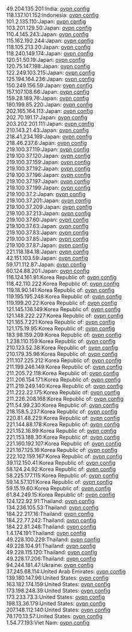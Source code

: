 49.204.135.201:India: [ovpn config](vpn/49_204_135_201.ovpn)  
118.137.101.152:Indonesia: [ovpn config](vpn/118_137_101_152.ovpn)  
101.2.135.110:Japan: [ovpn config](vpn/101_2_135_110.ovpn)  
103.201.129.50:Japan: [ovpn config](vpn/103_201_129_50.ovpn)  
110.4.145.243:Japan: [ovpn config](vpn/110_4_145_243.ovpn)  
115.162.192.244:Japan: [ovpn config](vpn/115_162_192_244.ovpn)  
118.105.213.20:Japan: [ovpn config](vpn/118_105_213_20.ovpn)  
118.240.149.174:Japan: [ovpn config](vpn/118_240_149_174.ovpn)  
120.51.50.19:Japan: [ovpn config](vpn/120_51_50_19.ovpn)  
120.75.147.198:Japan: [ovpn config](vpn/120_75_147_198.ovpn)  
122.249.103.215:Japan: [ovpn config](vpn/122_249_103_215.ovpn)  
125.194.164.236:Japan: [ovpn config](vpn/125_194_164_236.ovpn)  
150.249.156.59:Japan: [ovpn config](vpn/150_249_156_59.ovpn)  
157.107.108.66:Japan: [ovpn config](vpn/157_107_108_66.ovpn)  
159.28.189.76:Japan: [ovpn config](vpn/159_28_189_76.ovpn)  
180.199.85.220:Japan: [ovpn config](vpn/180_199_85_220.ovpn)  
202.165.164.113:Japan: [ovpn config](vpn/202_165_164_113.ovpn)  
202.70.191.17:Japan: [ovpn config](vpn/202_70_191_17.ovpn)  
203.202.201.111:Japan: [ovpn config](vpn/203_202_201_111.ovpn)  
210.143.21.43:Japan: [ovpn config](vpn/210_143_21_43.ovpn)  
218.41.234.169:Japan: [ovpn config](vpn/218_41_234_169.ovpn)  
218.46.237.6:Japan: [ovpn config](vpn/218_46_237_6.ovpn)  
219.100.37.119:Japan: [ovpn config](vpn/219_100_37_119.ovpn)  
219.100.37.120:Japan: [ovpn config](vpn/219_100_37_120.ovpn)  
219.100.37.159:Japan: [ovpn config](vpn/219_100_37_159.ovpn)  
219.100.37.192:Japan: [ovpn config](vpn/219_100_37_192.ovpn)  
219.100.37.196:Japan: [ovpn config](vpn/219_100_37_196.ovpn)  
219.100.37.197:Japan: [ovpn config](vpn/219_100_37_197.ovpn)  
219.100.37.199:Japan: [ovpn config](vpn/219_100_37_199.ovpn)  
219.100.37.2:Japan: [ovpn config](vpn/219_100_37_2.ovpn)  
219.100.37.201:Japan: [ovpn config](vpn/219_100_37_201.ovpn)  
219.100.37.209:Japan: [ovpn config](vpn/219_100_37_209.ovpn)  
219.100.37.213:Japan: [ovpn config](vpn/219_100_37_213.ovpn)  
219.100.37.60:Japan: [ovpn config](vpn/219_100_37_60.ovpn)  
219.100.37.63:Japan: [ovpn config](vpn/219_100_37_63.ovpn)  
219.100.37.83:Japan: [ovpn config](vpn/219_100_37_83.ovpn)  
219.100.37.85:Japan: [ovpn config](vpn/219_100_37_85.ovpn)  
219.100.37.87:Japan: [ovpn config](vpn/219_100_37_87.ovpn)  
221.118.184.18:Japan: [ovpn config](vpn/221_118_184_18.ovpn)  
42.151.103.59:Japan: [ovpn config](vpn/42_151_103_59.ovpn)  
59.171.112.87:Japan: [ovpn config](vpn/59_171_112_87.ovpn)  
60.124.88.201:Japan: [ovpn config](vpn/60_124_88_201.ovpn)  
116.124.161.91:Korea Republic of: [ovpn config](vpn/116_124_161_91.ovpn)  
118.42.110.222:Korea Republic of: [ovpn config](vpn/118_42_110_222.ovpn)  
119.18.90.141:Korea Republic of: [ovpn config](vpn/119_18_90_141.ovpn)  
119.195.195.248:Korea Republic of: [ovpn config](vpn/119_195_195_248.ovpn)  
119.199.20.22:Korea Republic of: [ovpn config](vpn/119_199_20_22.ovpn)  
121.145.136.149:Korea Republic of: [ovpn config](vpn/121_145_136_149.ovpn)  
121.148.222.227:Korea Republic of: [ovpn config](vpn/121_148_222_227.ovpn)  
121.165.7.221:Korea Republic of: [ovpn config](vpn/121_165_7_221.ovpn)  
121.175.19.95:Korea Republic of: [ovpn config](vpn/121_175_19_95.ovpn)  
183.98.159.209:Korea Republic of: [ovpn config](vpn/183_98_159_209.ovpn)  
1.238.110.159:Korea Republic of: [ovpn config](vpn/1_238_110_159.ovpn)  
210.123.52.38:Korea Republic of: [ovpn config](vpn/210_123_52_38.ovpn)  
210.179.35.96:Korea Republic of: [ovpn config](vpn/210_179_35_96.ovpn)  
211.107.225.212:Korea Republic of: [ovpn config](vpn/211_107_225_212.ovpn)  
211.199.246.149:Korea Republic of: [ovpn config](vpn/211_199_246_149.ovpn)  
211.205.72.118:Korea Republic of: [ovpn config](vpn/211_205_72_118.ovpn)  
211.206.154.171:Korea Republic of: [ovpn config](vpn/211_206_154_171.ovpn)  
211.219.249.140:Korea Republic of: [ovpn config](vpn/211_219_249_140.ovpn)  
211.222.22.175:Korea Republic of: [ovpn config](vpn/211_222_22_175.ovpn)  
211.226.208.168:Korea Republic of: [ovpn config](vpn/211_226_208_168.ovpn)  
211.54.99.230:Korea Republic of: [ovpn config](vpn/211_54_99_230.ovpn)  
218.158.5.237:Korea Republic of: [ovpn config](vpn/218_158_5_237.ovpn)  
220.81.48.229:Korea Republic of: [ovpn config](vpn/220_81_48_229.ovpn)  
221.144.88.178:Korea Republic of: [ovpn config](vpn/221_144_88_178.ovpn)  
221.152.16.89:Korea Republic of: [ovpn config](vpn/221_152_16_89.ovpn)  
221.153.188.30:Korea Republic of: [ovpn config](vpn/221_153_188_30.ovpn)  
221.160.192.107:Korea Republic of: [ovpn config](vpn/221_160_192_107.ovpn)  
221.167.125.16:Korea Republic of: [ovpn config](vpn/221_167_125_16.ovpn)  
222.102.159.167:Korea Republic of: [ovpn config](vpn/222_102_159_167.ovpn)  
39.112.150.41:Korea Republic of: [ovpn config](vpn/39_112_150_41.ovpn)  
58.124.24.92:Korea Republic of: [ovpn config](vpn/58_124_24_92.ovpn)  
58.225.177.115:Korea Republic of: [ovpn config](vpn/58_225_177_115.ovpn)  
59.14.57.101:Korea Republic of: [ovpn config](vpn/59_14_57_101.ovpn)  
59.15.19.60:Korea Republic of: [ovpn config](vpn/59_15_19_60.ovpn)  
61.84.249.15:Korea Republic of: [ovpn config](vpn/61_84_249_15.ovpn)  
124.122.92.91:Thailand: [ovpn config](vpn/124_122_92_91.ovpn)  
134.236.105.53:Thailand: [ovpn config](vpn/134_236_105_53.ovpn)  
184.22.217.16:Thailand: [ovpn config](vpn/184_22_217_16.ovpn)  
184.22.77.242:Thailand: [ovpn config](vpn/184_22_77_242.ovpn)  
184.22.81.248:Thailand: [ovpn config](vpn/184_22_81_248.ovpn)  
1.4.174.191:Thailand: [ovpn config](vpn/1_4_174_191.ovpn)  
49.228.100.229:Thailand: [ovpn config](vpn/49_228_100_229.ovpn)  
49.228.104.91:Thailand: [ovpn config](vpn/49_228_104_91.ovpn)  
49.228.115.120:Thailand: [ovpn config](vpn/49_228_115_120.ovpn)  
49.228.17.206:Thailand: [ovpn config](vpn/49_228_17_206.ovpn)  
94.244.181.47:Ukraine: [ovpn config](vpn/94_244_181_47.ovpn)  
37.245.68.114:United Arab Emirates: [ovpn config](vpn/37_245_68_114.ovpn)  
139.180.147.96:United States: [ovpn config](vpn/139_180_147_96.ovpn)  
163.182.174.159:United States: [ovpn config](vpn/163_182_174_159.ovpn)  
173.198.248.39:United States: [ovpn config](vpn/173_198_248_39.ovpn)  
173.233.73.3:United States: [ovpn config](vpn/173_233_73_3.ovpn)  
198.13.36.179:United States: [ovpn config](vpn/198_13_36_179.ovpn)  
207.148.112.140:United States: [ovpn config](vpn/207_148_112_140.ovpn)  
76.170.13.57:United States: [ovpn config](vpn/76_170_13_57.ovpn)  
1.54.77.193:Viet Nam: [ovpn config](vpn/1_54_77_193.ovpn)  
